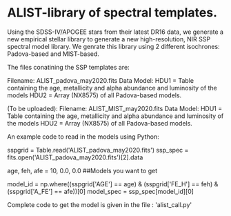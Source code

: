 # ALIST-library of spectral templates.

Using the SDSS-IV/APOGEE stars from their latest DR16 data, we generate a new empirical stellar library to generate a new high-resolution, NIR SSP spectral model library. We genrate this library using 2 different isochrones: Padova-based and MIST-based. 

The files conatining the SSP templates are:

Filename: ALIST_padova_may2020.fits
Data Model:
HDU1 = Table containing the age, metallicity and alpha abundance and luminosity of the models
HDU2 = Array (NX8575) of all Padova-based models.

(To be uploaded):
Filename: ALIST_MIST_may2020.fits 
Data Model:
HDU1 = Table containing the age, metallicity and alpha abundance and luminosity of the models
HDU2 = Array (NX8575) of all Padova-based models.

An example code to read in the models using Python:

sspgrid = Table.read('ALIST_padova_may2020.fits')
ssp_spec = fits.open('ALIST_padova_may2020.fits')[2].data

age, feh, afe = 10, 0.0, 0.0 ##Models you want to get

model_id = np.where((sspgrid['AGE'] == age) & (sspgrid['FE_H'] == feh) & (sspgrid['A_FE'] == afe))[0]
model_spec = ssp_spec[model_id][0]

Complete code to get the model is given in the file : 'alist_call.py'
